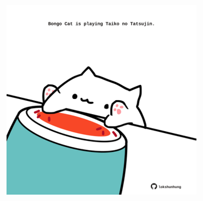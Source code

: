 <!-- built at 06/05/2021, 24:03:38 UTC -->
<p align="center">
  <img width="500" height="500" src="./ReadmeImage.svg">
</p>
